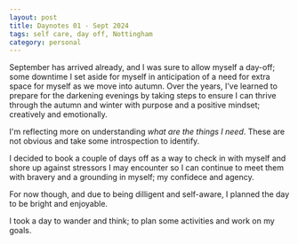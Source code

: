 ```yaml
---
layout: post
title: Daynotes 01 - Sept 2024
tags: self care, day off, Nottingham
category: personal
---
```


<!-- summary -->

September has arrived already, and I was sure to allow myself a day-off; some downtime I set aside for myself in anticipation of a need for extra space for myself as we move into autumn. Over the years, I’ve learned to prepare for the darkening evenings by taking steps to ensure I can thrive through the autumn and winter with purpose and a positive mindset; creatively and emotionally.

I'm reflecting more on understanding _what are the things I need_. These are not obvious and take some introspection to identify.

I decided to book a couple of days off as a way to check in with myself and shore up against stressors I may encounter so I can continue to meet them with bravery and a grounding in myself; my confidece and agency.

For now though, and due to being dilligent and self-aware, I planned the day to be bright and enjoyable.

I took a day to wander and think; to plan some activities and work on my goals.

<!-- /summary -->
